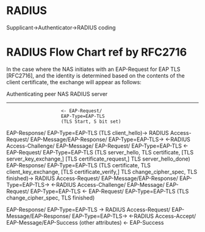 # RADIUS
Supplicant->Authenticator->RADIUS coding

# RADIUS Flow Chart ref by RFC2716
 In the case where the NAS initiates with an EAP-Request for EAP TLS
   [RFC2716], and the identity is determined based on the contents of
   the client certificate, the exchange will appear as follows:

Authenticating peer     NAS                    RADIUS server
-------------------     ---                    -------------
                        <- EAP-Request/
                        EAP-Type=EAP-TLS
                        (TLS Start, S bit set)
EAP-Response/
EAP-Type=EAP-TLS
(TLS client_hello)->
                        RADIUS Access-Request/
                        EAP-Message/EAP-Response/
                        EAP-Type=EAP-TLS->
                                              <-RADIUS Access-Challenge/
                                              EAP-Message/
                                              EAP-Request/
                                              EAP-Type=EAP-TLS
                         <- EAP-Request/
                         EAP-Type=EAP-TLS
                         (TLS server_hello,
                         TLS certificate,
                   [TLS server_key_exchange,]
                   [TLS certificate_request,]
                       TLS server_hello_done)
EAP-Response/
EAP-Type=EAP-TLS
(TLS certificate,
TLS client_key_exchange,
[TLS certificate_verify,]
TLS change_cipher_spec,
TLS finished)->
                        RADIUS Access-Request/
                        EAP-Message/EAP-Response/
                        EAP-Type=EAP-TLS->
                                              <-RADIUS Access-Challenge/
                                              EAP-Message/
                                              EAP-Request/
                                              EAP-Type=EAP-TLS
                        <- EAP-Request/
                        EAP-Type=EAP-TLS
                        (TLS change_cipher_spec,
                        TLS finished)

EAP-Response/
EAP-Type=EAP-TLS ->
                        RADIUS Access-Request/
                        EAP-Message/EAP-Response/
                        EAP-Type=EAP-TLS->
                                              <-RADIUS Access-Accept/
                                              EAP-Message/EAP-Success
                                              (other attributes)
                        <- EAP-Success
